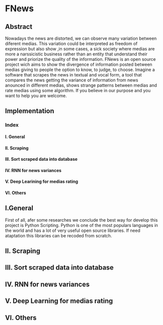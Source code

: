 # FNews
## Abstract
Nowadays the news are distorted, we can observe many variation between diferent medias. This variation could be interpreted as freedom of expression but also show ,in some cases, a sick society where medias are more a narssicistic business rather than an entity that understand their power and priorize the quality of the information.
FNews is an open source project wich aims to show the divergence of information posted between medias giving to people the option to know, to judge, to choose. Imagine a software that scrapes the news in textual and vocal form, a tool that  compares the news getting the variance of information from news anounced in different medias, shows strange patterns between medias and rate medias using some algorithm. If you believe in our purpose and you want to help you are welcome. 
## Implementation
### Index
#### I. General
#### II. Scraping
#### III. Sort scraped data into database
#### IV. RNN for news variances
#### V. Deep Learining for medias rating
#### VI. Others

## I.General
First of all, afer some researches we conclude the best way for develop this project is Python Scripting. Python is one of the most populars languages in the world and has a lot of very useful open source libraries. If need ataptation this libraries can be recoded from scratch. <introduction> <project graph> <general description>
 
 ## II. Scraping
<scraping description> <what we have to scrap> <how to scrap>
  
## III. Sort scraped data into database
<sort data and database description> <sort algorithm> <database architecture>
  
## IV. RNN for news variances
<RNN description> <How to use RNN to compare News> <RNN algoritm>

## V. Deep Learning for medias rating
<Deep Learning to rate news description> <Rating Algorithm>

## VI. Others
<Web page> <Others to think>
